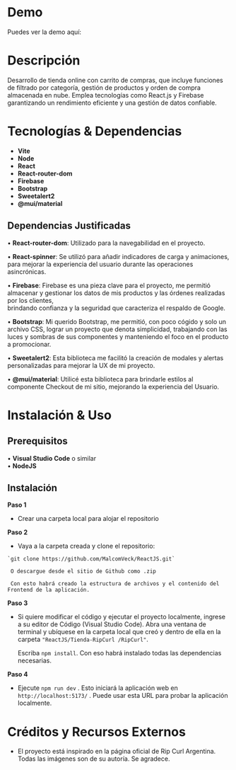 # Demo

  Puedes ver la demo aquí: 

# Descripción

  Desarrollo de tienda online con carrito de compras, que incluye funciones de filtrado por categoría, gestión de productos y orden de compra almacenada en nube. 
  Emplea tecnologías como React.js y Firebase garantizando un rendimiento eficiente y una gestión de datos confiable.

# Tecnologías & Dependencias

- __Vite__
- __Node__  
- __React__
- __React-router-dom__  
- __Firebase__  
- __Bootstrap__  
- __Sweetalert2__  
- __@mui/material__

## Dependencias Justificadas

  • __React-router-dom__: Utilizado para la navegabilidad en el proyecto.    

  • __React-spinner__: Se utilizó para añadir indicadores de carga y animaciones, para mejorar la experiencia del usuario durante las operaciones asincrónicas.    

  • __Firebase__: Firebase es una pieza clave para el proyecto, me permitió almacenar y gestionar los datos de mis productos y las órdenes realizadas por los clientes,         
                  brindando confianza y la seguridad que caracteriza el respaldo de Google.    

  • __Bootstrap__: Mi querido Bootstrap, me permitió, con poco cógido y solo un archivo CSS, lograr un proyecto que denota simplicidad, trabajando con las luces y sombras de                      sus   componentes y manteniendo el foco en el producto a promocionar.    

  • __Sweetalert2__: Esta biblioteca me facilitó la creación de modales y alertas personalizadas para mejorar la UX de mi proyecto.    

  • __@mui/material__: Utilicé esta biblioteca para brindarle estilos al componente Checkout de mi sitio, mejorando la experiencia del Usuario. 
      
# Instalación & Uso

## Prerequisitos

  • __Visual Studio Code__ o similar  
  • __NodeJS__

## Instalación

__Paso 1__
   - Crear una carpeta local para alojar el repositorio
    
__Paso 2__
   - Vaya a la carpeta creada y clone el repositorio:
   
    `git clone https://github.com/MalcomVeck/ReactJS.git`
    
     O descargue desde el sitio de Github como .zip
     
     Con esto habrá creado la estructura de archivos y el contenido del Frontend de la aplicación.
    
__Paso 3__
   - Si quiere modificar el código y ejecutar el proyecto localmente, ingrese a su editor de Código (Visual Studio Code).
     Abra una ventana de terminal y ubíquese en la carpeta local que creó y dentro de ella en la carpeta `"ReactJS/Tienda-RipCurl
     /RipCurl"`.
      
     Escriba `npm install`. Con eso habrá instalado todas las dependencias necesarias.
    
__Paso 4__
   - Ejecute `npm run dev` . Esto iniciará la aplicación web en `http://localhost:5173/` . Puede usar esta URL para probar la aplicación localmente.  
     
# Créditos y Recursos Externos
    
   - El proyecto está inspirado en la página oficial de Rip Curl Argentina. Todas las imágenes son de su autoría. Se agradece.

